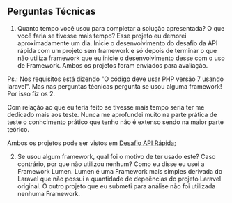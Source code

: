 ## Perguntas Técnicas

1. Quanto tempo você usou para completar a solução apresentada? O que você faria se tivesse mais tempo?
Esse projeto eu demorei aproximadamente um dia. Inicie o desenvolvimento do desafio da API rápida com um projeto sem framework e só depois de terminar o que não utiliza framework que eu inicie o desenvolvimento desse com o uso de Framework. Ambos os projetos foram enviados para avaliação.

Ps.: Nos requisitos está dizendo "O código deve usar PHP versão 7 usando laravel". Mas nas perguntas técnicas pergunta se usou alguma framework! Por isso fiz os 2.

Com relação ao que eu teria feito se tivesse mais tempo seria ter me dedicado mais aos teste. Nunca me aprofundei muito na parte prática de teste o conhcimento prático que tenho não é extenso sendo na maior parte teórico. 


Ambos os projetos pode ser vistos em [Desafio API Rápida](https://github.com/miguelsmuller/desafio-api-rapida);



2. Se usou algum framework, qual foi o motivo de ter usado este? Caso contrário, por que não utilizou nenhum?
Como eu disse eu usei a Framework Lumen. Lumen é uma Framework mais simples derivada do Laravel que não possui a quantidade de depeências do projeto Laravel original. O outro projeto que eu submeti para análise não foi utilizada nenhuma Framework.